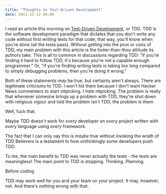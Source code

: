```yaml
---
title: "Thoughts on Test-Driven Development"
date: 2011-12-12 00:00
---
```


<import><p>I read an article this morning on <a href="http://codesheriff.blogspot.com/2011/11/excuse-5-frequent-refactoring-excuse.html" target="_blank">Test-Driven Development</a>, or TDD. TDD is the software development paradigm that dictates that you don't write any code without first writing tests for that code; that way, you'll know when you're done (all the tests pass).<!--more--> Without getting into the pros or cons of TDD, my main problem with this article is the holier-than-thou attitude its authors take.
This is all to common in discussions regarding TDD: "if you're finding it hard to follow TDD, it's because you're not a capable enough programmer." Or, "if you're finding writing tests is taking too long compared to simply debugging problems, then you're doing it wrong."</p>
<p>Both of these statements <em>may</em> be true, but certainly aren't always. There are legitimate criticisms to TDD. I won't list them because I don't want Hacker News commenters to start nitpicking. I <em>hate</em> nitpicking. The problem is really that whenever someone brings up a problem with TDD, they're shot down with religious vigour and told the problem isn't TDD, the problem is <em>them</em>.</p>
<p>Well, fuck that.</p>
<p>Maybe TDD doesn't work for <em>every</em> developer on <em>every</em> project written with <em>every</em> language using <em>every</em> framework.</p>
<p>The fact that I can only say this is <em>maybe</em> true without invoking the wrath of TDD Believers is a testament to how unthinkingly some developers push TDD.</p>
<p>To me, the main benefit to TDD was never actually the tests - the tests are meaningless! The main point to TDD is stopping. Thinking. Planning.</p>
<p>Before coding.</p>
<p>TDD may work well for you and your team on your project. It may, however, not. And there's nothing wrong with that.</p></import>

<!-- more -->

